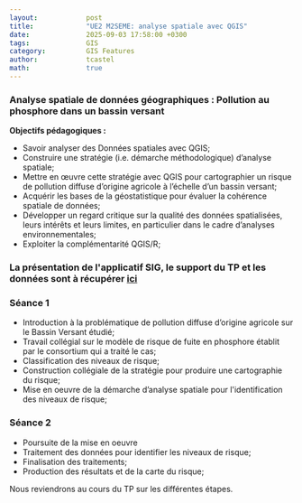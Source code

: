 ```yaml
---
layout:            post
title:             "UE2 M2SEME: analyse spatiale avec QGIS"
date:              2025-09-03 17:58:00 +0300
tags:              GIS
category:          GIS Features
author:            tcastel
math:              true
---
```



### Analyse spatiale de données géographiques : Pollution au phosphore dans un bassin versant

**Objectifs pédagogiques :**

* Savoir analyser des Données spatiales avec QGIS;
* Construire une stratégie (i.e. démarche méthodologique) d’analyse spatiale;
* Mettre en œuvre cette stratégie avec QGIS pour cartographier un risque de pollution diffuse d’origine agricole à l’échelle d’un bassin versant;
* Acquérir les bases de la géostatistique pour évaluer la cohérence spatiale de données;
* Développer un regard critique sur la qualité des données spatialisées, leurs intérêts et leurs limites, en particulier dans le cadre d’analyses environnementales;
* Exploiter la complémentarité QGIS/R;

### La présentation de l'applicatif SIG, le support du TP et les données sont à récupérer [ici](https://github.com/thierrycastel/tcnotebook/tree/master/DBSorme)

### Séance 1

* Introduction à la problématique de pollution diffuse d’origine agricole sur le Bassin Versant étudié; 
* Travail collégial sur le modèle de risque de fuite en phosphore établit par le consortium qui a traité le cas;
* Classification des niveaux de risque;
* Construction collégiale de la stratégie pour produire une cartographie du risque;
* Mise en oeuvre de la démarche d’analyse spatiale pour l'identification des niveaux de risque;

### Séance 2

* Poursuite de la mise en oeuvre
* Traitement des données pour identifier les niveaux de risque;
* Finalisation des traitements;
* Production des résultats et de la carte du risque;


Nous reviendrons au cours du TP sur les différentes étapes.
